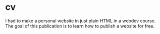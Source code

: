 # cv
I had to make a personal website in just plain HTML in a webdev course. The goal of this publication is to learn how to publish a website for free.
